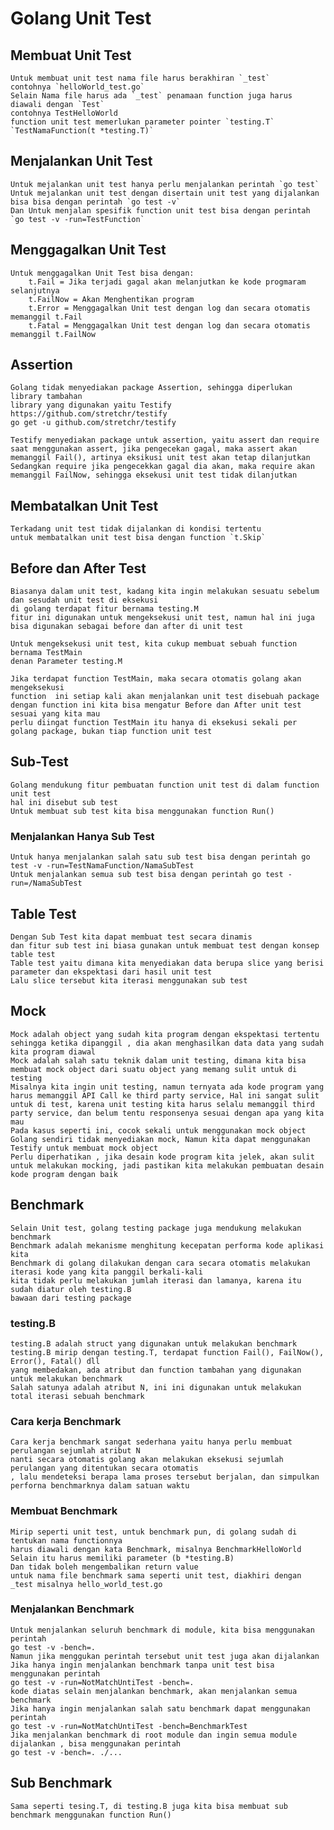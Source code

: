 # Golang Unit Test

## Membuat Unit Test
	Untuk membuat unit test nama file harus berakhiran `_test`
	contohnya `helloWorld_test.go`
	Selain Nama file harus ada `_test` penamaan function juga harus diawali dengan `Test`
	contohnya TestHelloWorld
	function unit test memerlukan parameter pointer `testing.T`
	`TestNamaFunction(t *testing.T)`

## Menjalankan Unit Test
	Untuk mejalankan unit test hanya perlu menjalankan perintah `go test`
	Untuk mejalankan unit test dengan disertain unit test yang dijalankan bisa bisa dengan perintah `go test -v`
	Dan Untuk menjalan spesifik function unit test bisa dengan perintah `go test -v -run=TestFunction`

## Menggagalkan Unit Test
	Untuk menggagalkan Unit Test bisa dengan: 
		t.Fail = Jika terjadi gagal akan melanjutkan ke kode progmaram selanjutnya
		t.FailNow = Akan Menghentikan program
		t.Error = Menggagalkan Unit test dengan log dan secara otomatis memanggil t.Fail
		t.Fatal = Menggagalkan Unit test dengan log dan secara otomatis memanggil t.FailNow

## Assertion
	Golang tidak menyediakan package Assertion, sehingga diperlukan library tambahan
	library yang digunakan yaitu Testify
	https://github.com/stretchr/testify
	go get -u github.com/stretchr/testify

	Testify menyediakan package untuk assertion, yaitu assert dan require
	saat menggunakan assert, jika pengecekan gagal, maka assert akan memanggil Fail(), artinya eksikusi unit test akan tetap dilanjutkan
	Sedangkan require jika pengecekkan gagal dia akan, maka require akan memanggil FailNow, sehingga eksekusi unit test tidak dilanjutkan

## Membatalkan Unit Test
	Terkadang unit test tidak dijalankan di kondisi tertentu
	untuk membatalkan unit test bisa dengan function `t.Skip`

## Before dan After Test
	Biasanya dalam unit test, kadang kita ingin melakukan sesuatu sebelum dan sesudah unit test di eksekusi
	di golang terdapat fitur bernama testing.M
	fitur ini digunakan untuk mengeksekusi unit test, namun hal ini juga bisa digunakan sebagai before dan after di unit test

	Untuk mengeksekusi unit test, kita cukup membuat sebuah function bernama TestMain
	denan Parameter testing.M

	Jika terdapat function TestMain, maka secara otomatis golang akan mengeksekusi 
	function  ini setiap kali akan menjalankan unit test disebuah package
	dengan function ini kita bisa mengatur Before dan After unit test sesuai yang kita mau
	perlu diingat function TestMain itu hanya di eksekusi sekali per golang package, bukan tiap function unit test

## Sub-Test
	Golang mendukung fitur pembuatan function unit test di dalam function unit test
	hal ini disebut sub test
	Untuk membuat sub test kita bisa menggunakan function Run()
### Menjalankan Hanya Sub Test
	Untuk hanya menjalankan salah satu sub test bisa dengan perintah go test -v -run=TestNamaFunction/NamaSubTest
	Untuk menjalankan semua sub test bisa dengan perintah go test -run=/NamaSubTest

## Table Test
	Dengan Sub Test kita dapat membuat test secara dinamis 
	dan fitur sub test ini biasa gunakan untuk membuat test dengan konsep table test
	Table test yaitu dimana kita menyediakan data berupa slice yang berisi parameter dan ekspektasi dari hasil unit test
	Lalu slice tersebut kita iterasi menggunakan sub test

## Mock
	Mock adalah object yang sudah kita program dengan ekspektasi tertentu sehingga ketika dipanggil , dia akan menghasilkan data data yang sudah kita program diawal
	Mock adalah salah satu teknik dalam unit testing, dimana kita bisa membuat mock object dari suatu object yang memang sulit untuk di testing
	Misalnya kita ingin unit testing, namun ternyata ada kode program yang harus memanggil API Call ke third party service, Hal ini sangat sulit untuk di test, karena unit testing kita harus selalu memanggil third party service, dan belum tentu responsenya sesuai dengan apa yang kita mau
	Pada kasus seperti ini, cocok sekali untuk menggunakan mock object
	Golang sendiri tidak menyediakan mock, Namun kita dapat menggunakan Testify untuk membuat mock object
	Perlu diperhatikan , jika desain kode program kita jelek, akan sulit untuk melakukan mocking, jadi pastikan kita melakukan pembuatan desain kode program dengan baik

## Benchmark
	Selain Unit test, golang testing package juga mendukung melakukan benchmark
	Benchmark adalah mekanisme menghitung kecepatan performa kode aplikasi kita
	Benchmark di golang dilakukan dengan cara secara otomatis melakukan iterasi kode yang kita panggil berkali-kali
	kita tidak perlu melakukan jumlah iterasi dan lamanya, karena itu sudah diatur oleh testing.B
	bawaan dari testing package
### testing.B
	testing.B adalah struct yang digunakan untuk melakukan benchmark
	testing.B mirip dengan testing.T, terdapat function Fail(), FailNow(), Error(), Fatal() dll
	yang membedakan, ada atribut dan function tambahan yang digunakan untuk melakukan benchmark 
	Salah satunya adalah atribut N, ini ini digunakan untuk melakukan total iterasi sebuah benchmark
### Cara kerja Benchmark
	Cara kerja benchmark sangat sederhana yaitu hanya perlu membuat perulangan sejumlah atribut N
	nanti secara otomatis golang akan melakukan eksekusi sejumlah perulangan yang ditentukan secara otomatis
	, lalu mendeteksi berapa lama proses tersebut berjalan, dan simpulkan perforna benchmarknya dalam satuan waktu
### Membuat Benchmark
	Mirip seperti unit test, untuk benchmark pun, di golang sudah di tentukan nama functionnya
	harus diawali dengan kata Benchmark, misalnya BenchmarkHelloWorld
	Selain itu harus memiliki parameter (b *testing.B)
	Dan tidak boleh mengembalikan return value
	untuk nama file benchmark sama seperti unit test, diakhiri dengan _test misalnya hello_world_test.go
### Menjalankan Benchmark
	Untuk menjalankan seluruh benchmark di module, kita bisa menggunakan perintah 
	go test -v -bench=.
	Namun jika menggukan perintah tersebut unit test juga akan dijalankan 
	Jika hanya ingin menjalankan benchmark tanpa unit test bisa menggunakan perintah 
	go test -v -run=NotMatchUntiTest -bench=.
	kode diatas selain menjalankan benchmark, akan menjalankan semua benchmark
	Jika hanya ingin menjalankan salah satu benchmark dapat menggunakan perintah
	go test -v -run=NotMatchUntiTest -bench=BenchmarkTest
	Jika menjalankan benchmark di root module dan ingin semua module dijalankan , bisa menggunakan perintah
	go test -v -bench=. ./...

## Sub Benchmark
	Sama seperti tesing.T, di testing.B juga kita bisa membuat sub benchmark menggunakan function Run()